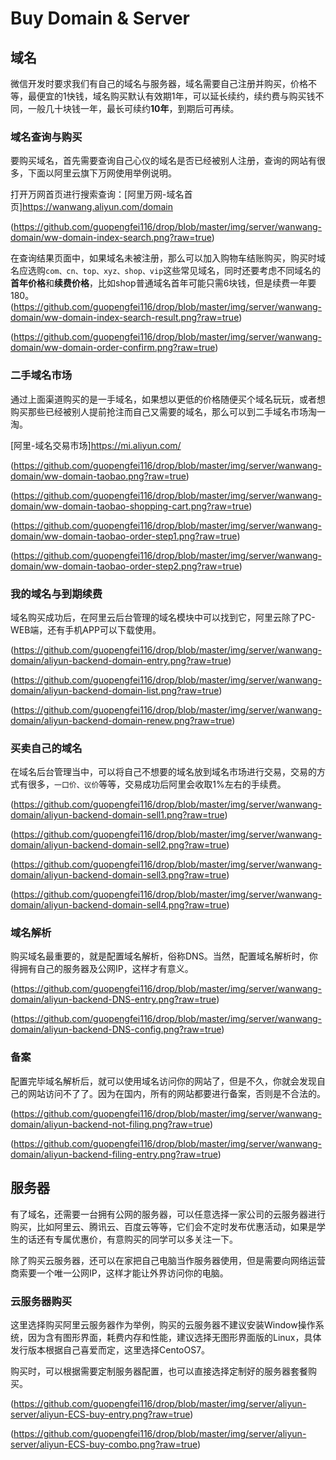 # Buy Domain & Server

## 域名

微信开发时要求我们有自己的域名与服务器，域名需要自己注册并购买，价格不等，最便宜的1快钱，域名购买默认有效期1年，可以延长续约，续约费与购买钱不同，一般几十块钱一年，最长可续约**10年**，到期后可再续。

### 域名查询与购买

要购买域名，首先需要查询自己心仪的域名是否已经被别人注册，查询的网站有很多，下面以阿里云旗下万网使用举例说明。

打开万网首页进行搜索查询：[阿里万网-域名首页]<https://wanwang.aliyun.com/domain>

(https://github.com/guopengfei116/drop/blob/master/img/server/wanwang-domain/ww-domain-index-search.png?raw=true)

在查询结果页面中，如果域名未被注册，那么可以加入购物车结账购买，购买时域名应选购`com、cn、top、xyz、shop、vip`这些常见域名，同时还要考虑不同域名的**首年价格**和**续费价格**，比如shop普通域名首年可能只需6块钱，但是续费一年要180。
(https://github.com/guopengfei116/drop/blob/master/img/server/wanwang-domain/ww-domain-index-search-result.png?raw=true)

(https://github.com/guopengfei116/drop/blob/master/img/server/wanwang-domain/ww-domain-order-confirm.png?raw=true)

### 二手域名市场

通过上面渠道购买的是一手域名，如果想以更低的价格随便买个域名玩玩，或者想购买那些已经被别人提前抢注而自己又需要的域名，那么可以到二手域名市场淘一淘。

[阿里-域名交易市场]<https://mi.aliyun.com/>

(https://github.com/guopengfei116/drop/blob/master/img/server/wanwang-domain/ww-domain-taobao.png?raw=true)

(https://github.com/guopengfei116/drop/blob/master/img/server/wanwang-domain/ww-domain-taobao-shopping-cart.png?raw=true)

(https://github.com/guopengfei116/drop/blob/master/img/server/wanwang-domain/ww-domain-taobao-order-step1.png?raw=true)

(https://github.com/guopengfei116/drop/blob/master/img/server/wanwang-domain/ww-domain-taobao-order-step2.png?raw=true)

### 我的域名与到期续费

域名购买成功后，在阿里云后台管理的域名模块中可以找到它，阿里云除了PC-WEB端，还有手机APP可以下载使用。

(https://github.com/guopengfei116/drop/blob/master/img/server/wanwang-domain/aliyun-backend-domain-entry.png?raw=true)

(https://github.com/guopengfei116/drop/blob/master/img/server/wanwang-domain/aliyun-backend-domain-list.png?raw=true)

(https://github.com/guopengfei116/drop/blob/master/img/server/wanwang-domain/aliyun-backend-domain-renew.png?raw=true)

### 买卖自己的域名

在域名后台管理当中，可以将自己不想要的域名放到域名市场进行交易，交易的方式有很多，`一口价、议价`等等，交易成功后阿里会收取1%左右的手续费。

(https://github.com/guopengfei116/drop/blob/master/img/server/wanwang-domain/aliyun-backend-domain-sell1.png?raw=true)

(https://github.com/guopengfei116/drop/blob/master/img/server/wanwang-domain/aliyun-backend-domain-sell2.png?raw=true)

(https://github.com/guopengfei116/drop/blob/master/img/server/wanwang-domain/aliyun-backend-domain-sell3.png?raw=true)

(https://github.com/guopengfei116/drop/blob/master/img/server/wanwang-domain/aliyun-backend-domain-sell4.png?raw=true)

### 域名解析

购买域名最重要的，就是配置域名解析，俗称DNS。当然，配置域名解析时，你得拥有自己的服务器及公网IP，这样才有意义。

(https://github.com/guopengfei116/drop/blob/master/img/server/wanwang-domain/aliyun-backend-DNS-entry.png?raw=true)

(https://github.com/guopengfei116/drop/blob/master/img/server/wanwang-domain/aliyun-backend-DNS-config.png?raw=true)

### 备案

配置完毕域名解析后，就可以使用域名访问你的网站了，但是不久，你就会发现自己的网站访问不了了。因为在国内，所有的网站都要进行备案，否则是不合法的。

(https://github.com/guopengfei116/drop/blob/master/img/server/wanwang-domain/aliyun-backend-not-filing.png?raw=true)

(https://github.com/guopengfei116/drop/blob/master/img/server/wanwang-domain/aliyun-backend-filing-entry.png?raw=true)

## 服务器

有了域名，还需要一台拥有公网的服务器，可以任意选择一家公司的云服务器进行购买，比如阿里云、腾讯云、百度云等等，它们会不定时发布优惠活动，如果是学生的话还有专属优惠价，有意购买的同学可以多关注一下。

除了购买云服务器，还可以在家把自己电脑当作服务器使用，但是需要向网络运营商索要一个唯一公网IP，这样才能让外界访问你的电脑。

### 云服务器购买

这里选择购买阿里云服务器作为举例，购买的云服务器不建议安装Window操作系统，因为含有图形界面，耗费内存和性能，建议选择无图形界面版的Linux，具体发行版本根据自己喜爱而定，这里选择CentoOS7。

购买时，可以根据需要定制服务器配置，也可以直接选择定制好的服务器套餐购买。

(https://github.com/guopengfei116/drop/blob/master/img/server/aliyun-server/aliyun-ECS-buy-entry.png?raw=true)

(https://github.com/guopengfei116/drop/blob/master/img/server/aliyun-server/aliyun-ECS-buy-combo.png?raw=true)
